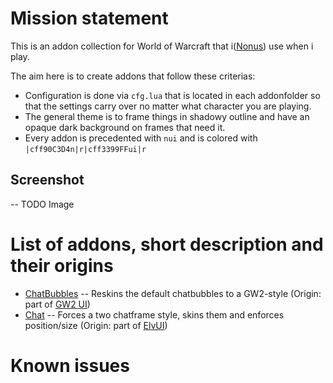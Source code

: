 # Mission statement
This is an addon collection for World of Warcraft that i([Nonus](http://nonus.net)) use when i play.

The aim here is to create addons that follow these criterias:
 * Configuration is done via `cfg.lua` that is located in each addonfolder so that the settings carry over no matter what character you are playing.
 * The general theme is to frame things in shadowy outline and have an opaque dark background on frames that need it.
 * Every addon is precedented with `nui` and is colored with `|cff90C3D4n|r|cff3399FFui|r`

## Screenshot
-- TODO Image

# List of addons, short description and their origins
- [ChatBubbles](../nuiChatBubbles) -- Reskins the default chatbubbles to a GW2-style (Origin: part of [GW2 UI](https://wow.curseforge.com/addons/gw2-ui/))
- [Chat](../nuiChat) -- Forces a two chatframe style, skins them and enforces position/size (Origin: part of [ElvUI](http://git.tukui.org/Elv/elvui))


# Known issues
